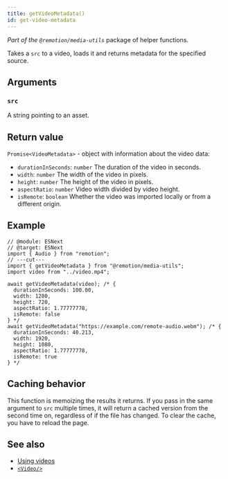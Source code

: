 ```yaml
---
title: getVideoMetadata()
id: get-video-metadata
---
```


_Part of the `@remotion/media-utils`_ package of helper functions.

Takes a `src` to a video, loads it and returns metadata for the specified source.

## Arguments

### `src`

A string pointing to an asset.

## Return value

`Promise<VideoMetadata>` - object with information about the video data:

- `durationInSeconds`: `number` The duration of the video in seconds.
- `width`: `number` The width of the video in pixels.
- `height`: `number` The height of the video in pixels.
- `aspectRatio`: `number` Video width divided by video height.
- `isRemote`: `boolean` Whether the video was imported locally or from a different origin.

## Example

```tsx
// @module: ESNext
// @target: ESNext
import { Audio } from "remotion";
// ---cut---
import { getVideoMetadata } from "@remotion/media-utils";
import video from "../video.mp4";

await getVideoMetadata(video); /* {
  durationInSeconds: 100.00,
  width: 1280,
  height: 720,
  aspectRatio: 1.77777778,
  isRemote: false
} */
await getVideoMetadata("https://example.com/remote-audio.webm"); /* {
  durationInSeconds: 40.213,
  width: 1920,
  height: 1080,
  aspectRatio: 1.77777778,
  isRemote: true
} */
```

## Caching behavior

This function is memoizing the results it returns.
If you pass in the same argument to `src` multiple times, it will return a cached version from the second time on, regardless of if the file has changed. To clear the cache, you have to reload the page.

## See also

- [Using videos](/docs/assets#using-videos)
- [`<Video/>`](/docs/video)
